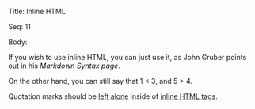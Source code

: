 Title:  Inline HTML

Seq:    11

Body: 

If you wish to use inline HTML, you can just use it, as John Gruber points out in his <cite>Markdown Syntax page</cite>.

On the other hand, you can still say that 1 < 3, and 5 > 4.

Quotation marks should be <a href="https://notenik.net">left alone</a> inside of <a href='https://practopian.org'>inline HTML tags</a>. 
